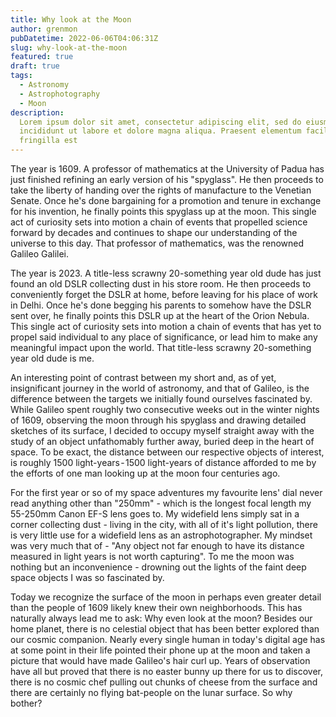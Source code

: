 ```yaml
---
title: Why look at the Moon
author: grenmon
pubDatetime: 2022-06-06T04:06:31Z
slug: why-look-at-the-moon
featured: true
draft: true
tags:
  - Astronomy
  - Astrophotography
  - Moon
description:
  Lorem ipsum dolor sit amet, consectetur adipiscing elit, sed do eiusmod tempor
  incididunt ut labore et dolore magna aliqua. Praesent elementum facilisis leo vel
  fringilla est
---
```


The year is 1609. A professor of mathematics at the University of Padua has just finished refining an early version of his "spyglass". He then proceeds to take the liberty of handing over the rights of manufacture to the Venetian Senate. Once he's done bargaining for a promotion and tenure in exchange for his invention, he finally points this spyglass up at the moon. This single act of curiosity sets into motion a chain of events that propelled science forward by decades and continues to shape our understanding of the universe to this day. That professor of mathematics, was the renowned Galileo Galilei.

The year is 2023. A title-less scrawny 20-something year old dude has just found an old DSLR collecting dust in his store room. He then proceeds to conveniently forget the DSLR at home, before leaving for his place of work in Delhi. Once he's done begging his parents to somehow have the DSLR sent over, he finally points this DSLR up at the heart of the Orion Nebula. This single act of curiosity sets into motion a chain of events that has yet to propel said individual to any place of significance, or lead him to make any meaningful impact upon the world. That title-less scrawny 20-something year old dude is me.

An interesting point of contrast between my short and, as of yet, insignificant journey in the world of astronomy, and that of Galileo, is the difference between the targets we initially found ourselves fascinated by. While Galileo spent roughly two consecutive weeks out in the winter nights of 1609, observing the moon through his spyglass and drawing detailed sketches of its surface, I decided to occupy myself straight away with the study of an object unfathomably further away, buried deep in the heart of space. To be exact, the distance between our respective objects of interest, is roughly 1500 light-years - 1500 light-years of distance afforded to me by the efforts of one man looking up at the moon four centuries ago.

For the first year or so of my space adventures my favourite lens' dial never read anything other than "250mm" - which is the longest focal length my 55-250mm Canon EF-S lens goes to. My widefield lens simply sat in a corner collecting dust - living in the city, with all of it's light pollution, there is very little use for a widefield lens as an astrophotographer. My mindset was very much that of - "Any object not far enough to have its distance measured in light years is not worth capturing". To me the moon was nothing but an inconvenience - drowning out the lights of the faint deep space objects I was so fascinated by.

Today we recognize the surface of the moon in perhaps even greater detail than the people of 1609 likely knew their own neighborhoods. This has naturally always lead me to ask: Why even look at the moon? Besides our home planet, there is no celestial object that has been better explored than our cosmic companion. Nearly every single human in today's digital age has at some point in their life pointed their phone up at the moon and taken a picture that would have made Galileo's hair curl up. Years of observation have all but proved that there is no easter bunny up there for us to discover, there is no cosmic chef pulling out chunks of cheese from the surface and there are certainly no flying bat-people on the lunar surface. So why bother?